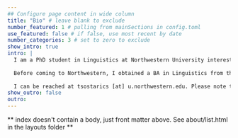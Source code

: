 ```yaml
---
## Configure page content in wide column
title: "Bio" # leave blank to exclude
number_featured: 1 # pulling from mainSections in config.toml
use_featured: false # if false, use most recent by date
number_categories: 3 # set to zero to exclude
show_intro: true
intro: |
  I am a PhD student in Linguistics at Northwestern University interested in prosody, pragmatics, phonetics, and aphasia. My research focuses on data-driven experimental approaches to understanding intonational meaning in American English. Adjacent to my research, I am interested in R package development, ordinal data analysis, data visualization, and experimental design. Outside of my research, I enjoy horror movies, graphic design, biking, and taking photos of cities. My website uses photos I've taken from around Chicago and Japan.
  
  Before coming to Northwestern, I obtained a BA in Linguistics from the [University of Chicago](https://linguistics.uchicago.edu/), where I also worked with electrophysiological experiments on concessive connectors.
  
  I can be reached at tsostarics [at] u.northwestern.edu. Please note that I only go by Thomas.
show_outro: false
outro: 
---
```


** index doesn't contain a body, just front matter above.
See about/list.html in the layouts folder **
